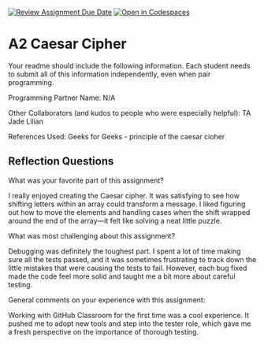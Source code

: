 [![Review Assignment Due Date](https://classroom.github.com/assets/deadline-readme-button-22041afd0340ce965d47ae6ef1cefeee28c7c493a6346c4f15d667ab976d596c.svg)](https://classroom.github.com/a/EMzpsL_M)
[![Open in Codespaces](https://classroom.github.com/assets/launch-codespace-2972f46106e565e64193e422d61a12cf1da4916b45550586e14ef0a7c637dd04.svg)](https://classroom.github.com/open-in-codespaces?assignment_repo_id=18244843)

# A2 Caesar Cipher

Your readme should include the following information. Each student needs to submit all of this information independently, even when pair programming. 

Programming Partner Name: N/A

Other Collaborators (and kudos to people who were especially helpful): TA Jade Lilian 

References Used: Geeks for Geeks - principle of the caesar cioher


## Reflection Questions

What was your favorite part of this assignment?

I really enjoyed creating the Caesar cipher. It was satisfying to see how shifting letters within an array could transform a message. I liked figuring out how to move the elements and handling cases when the shift wrapped around the end of the array—it felt like solving a neat little puzzle.

What was most challenging about this assignment?

Debugging was definitely the toughest part. I spent a lot of time making sure all the tests passed, and it was sometimes frustrating to track down the little mistakes that were causing the tests to fail. However, each bug fixed made the code feel more solid and taught me a bit more about careful testing.

General comments on your experience with this assignment:

Working with GitHub Classroom for the first time was a cool experience. It pushed me to adopt new tools and step into the tester role, which gave me a fresh perspective on the importance of thorough testing. 
